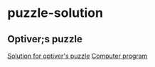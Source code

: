 # puzzle-solution

## Optiver;s puzzle
[Solution for optiver's puzzle](optiver_ant_puzzle.pdf)
[Computer program](ant_simulation.py)
